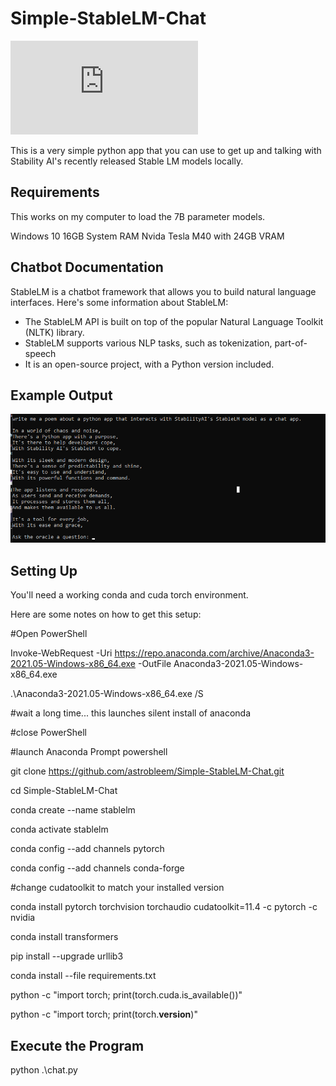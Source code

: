 # Simple-StableLM-Chat

![Built to use Stability AI's Stable LM](https://github.com/Stability-AI/StableLM/blob/main/README.md)


This is a very simple python app that you can use to get up and talking with Stability AI's recently released Stable LM models locally.

Requirements
---------------
This works on my computer to load the 7B parameter models.

Windows 10 
16GB System RAM
Nvida Tesla M40 with 24GB VRAM


Chatbot Documentation
---------------

StableLM is a chatbot framework that allows you to build natural language interfaces. Here's some information about StableLM:

* The StableLM API is built on top of the popular Natural Language Toolkit (NLTK) library.
* StableLM supports various NLP tasks, such as tokenization, part-of-speech
* It is an open-source project, with a Python version included.


Example Output
---------------
![Working](https://github.com/astrobleem/Simple-StableLM-Chat/blob/c48523ebf1e942e33cce2ca434c368a57a8f798f/stablepoem.png)




Setting Up
---------------

You'll need a working conda and cuda torch environment.








Here are some notes on how to get this setup:

#Open PowerShell

Invoke-WebRequest -Uri https://repo.anaconda.com/archive/Anaconda3-2021.05-Windows-x86_64.exe -OutFile Anaconda3-2021.05-Windows-x86_64.exe

.\Anaconda3-2021.05-Windows-x86_64.exe /S

#wait a long time... this launches silent install of anaconda

#close PowerShell

#launch Anaconda Prompt powershell 

git clone https://github.com/astrobleem/Simple-StableLM-Chat.git

cd Simple-StableLM-Chat

conda create --name stablelm

conda activate stablelm

conda config --add channels pytorch

conda config --add channels conda-forge

#change cudatoolkit to match your installed version

conda install pytorch torchvision torchaudio cudatoolkit=11.4 -c pytorch -c nvidia

conda install transformers

pip install --upgrade urllib3

conda install --file requirements.txt

python -c "import torch; print(torch.cuda.is_available())"

python -c "import torch; print(torch.__version__)"


Execute the Program
---------------------

python .\chat.py


